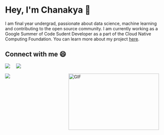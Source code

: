 # Hey, I'm Chanakya 👋

I am final year undergrad, passionate about data science, machine learning and contributing to the open source community. I am currently working as a Google Summer of Code Sudent Developer as a part of the Cloud Native Computing Foundation. You can learn more about my project [here](https://mlbridge.github.io/).



## Connect with me :smile:

<a href="https://www.linkedin.com/in/chanakyaekbote/"><img src="https://img.shields.io/badge/linkedin-%230077B5.svg?&style=for-the-badge&logo=linkedin&logoColor=white" /></a>&nbsp;&nbsp;&nbsp;&nbsp;
<a href="mailto:ca10@iitbbs.ac.in"><img src="https://img.shields.io/badge/gmail-%23D14836.svg?&style=for-the-badge&logo=gmail&logoColor=white" /></a>&nbsp;&nbsp;&nbsp;&nbsp;

<a href="https://github.com/anuraghazra/github-readme-stats">
  <img align="left" src="https://github-readme-stats.vercel.app/api?username=cekbote&show_icons=true&hide_border=true" />
</a>

<img align="right" height="185" width="296" alt="GIF" src="https://miro.medium.com/max/1360/1*IRGHmiGsa16stedQvIaZfw.gif" />

<!--
<a href="https://github.com/anuraghazra/convoychat">
  <img align="left" src="https://github-readme-stats.vercel.app/api/top-langs/?username=cekbote" />
</a>
-->

<!--
**cekbote/cekbote** is a ✨ _special_ ✨ repository because its `README.md` (this file) appears on your GitHub profile.

Here are some ideas to get you started:

- 🔭 I’m currently working on ...
- 🌱 I’m currently learning ...
- 👯 I’m looking to collaborate on ...
- 🤔 I’m looking for help with ...
- 💬 Ask me about ...
- 📫 How to reach me: ...
- 😄 Pronouns: ...
- ⚡ Fun fact:
-->

